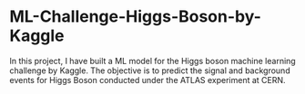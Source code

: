 # ML-Challenge-Higgs-Boson-by-Kaggle
In this project, I have built a ML model for the Higgs boson machine learning challenge by Kaggle. The objective is to predict the signal and background events for Higgs Boson conducted under the ATLAS experiment at CERN.
